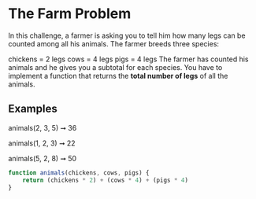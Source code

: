 # The Farm Problem
In this challenge, a farmer is asking you to tell him how many legs can be counted among all his animals. The farmer breeds three species:

chickens = 2 legs
cows = 4 legs
pigs = 4 legs
The farmer has counted his animals and he gives you a subtotal for each species. 
You have to implement a function that returns the **total number of legs** of all the animals.

## Examples
animals(2, 3, 5) ➞ 36

animals(1, 2, 3) ➞ 22

animals(5, 2, 8) ➞ 50

```js
function animals(chickens, cows, pigs) {
	return (chickens * 2) + (cows * 4) + (pigs * 4)
}
```
